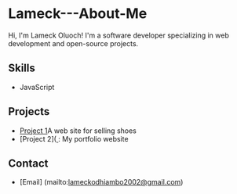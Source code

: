 # Lameck---About-Me


Hi, I'm Lameck Oluoch! I'm a software developer specializing in web development and open-source projects.

## Skills
- JavaScript


## Projects
- [Project 1](https://github.com/Lameck-22/ShoePlug)A web site for selling shoes
- [Project 2]([ ](https://github.com/Lameck-22/Portfolio): My portfolio website 

## Contact
- [Email] (mailto:lameckodhiambo2002@gmail.com)
  

